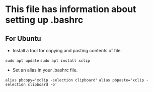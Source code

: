 # This file has information about setting up .bashrc

## For Ubuntu

* Install a tool for copying and pasting contents of file.

`sudo apt update`
`sudo apt install xclip`

* Set an alias in your .bashrc file.

`alias pbcopy='xclip -selection clipboard'`
`alias pbpaste='xclip -selection clipboard -o'`
